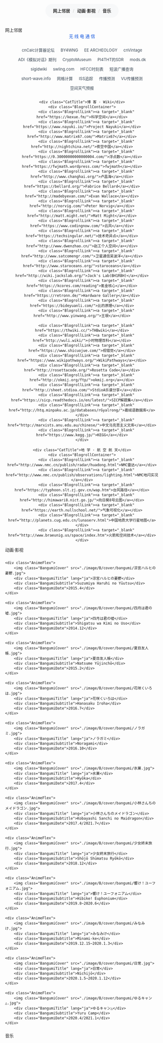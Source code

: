 
<script>
function TurnToCollectionSection(elementId) {
    let targetTop = window.pageYOffset + $(`#${elementId}`)[0].getBoundingClientRect().top;
    $('html, body').animate({ scrollTop: targetTop-40 }, 200, 'easeOutExpo'); // 照顾顶部sticky导航栏的40px高度
}
</script>

<style>
.SectionToggle {
    cursor: pointer;
}

a {
    color: inherit;
    text-decoration: none;
    cursor: pointer;
}
a:hover {
    text-decoration: underline;
    color: #15d;
}

@media(min-width:651px) {
    .RigsTitleImage {
        display: block;
        margin: 10px auto;
        width: 50%;
    }
}
@media(max-width:650px) {
    .RigsTitleImage {
        display: block;
        margin: 10px auto;
        width: 100%;
    }
}

.RigsImage {
    display: block;
    margin: 10px auto;
    width: 100%;
    border: none;
    border-radius: 5px;
}
.CollectionTag {
    display: inline-block;
    background-color: #15e1;
    color: #15e;
    font-size: smaller;
    border-radius: 100px;
    padding: 2px 6px 2px 6px;
    margin: 0 3px;
}

.RigListContainer {
    text-align: center;
    overflow-x: auto;
}
.RigList {
    /* width: 100%; */
    border-collapse: collapse;
    border-spacing: 0;
    margin: 0 auto;
}

.RigName { min-width: 12em; text-align: left; font-weight: bold; padding: 5px 5px 5px 30px; }
.RigInfo { text-align: left; padding: 5px 30px 5px 5px; }

.RigList th, .RigList td {
    color: #666;
    font-size: 12px;
    line-height: 20px;
    border-top: 1px solid #eee;
    border-bottom: 1px solid #eee;
    border-left: none;
    border-right: none;
}

.RigType {
    padding: 15px 0 !important;
    /* font-weight: bold !important; */
    font-size: 15px !important;
    letter-spacing: 2px;
    color: #15e !important;
    border-top: none !important;
}

.CollectionNav {
    text-align: center;
    margin: 30px auto;
    color: #ccc;
    background: #f7f8f9;
    width: fit-content;
    padding: 10px 20px;
    border-radius: 100px;
    font-size: 14px;
    line-height: 25px;
}
.CollectionSectionSwitch {
    margin: 5px;
    color: #333;
    font-weight: 600;
    cursor: pointer;
}
.CollectionSectionSwitch:hover {
    color: #15e;
}

.ComputerListToggle {
    margin: 20px 0;
    font-size: 16px;
    font-weight: bold;
    color: #234;
    cursor: pointer;
}
</style>

<div class="CollectionNav">
    <!-- <span class="CollectionSectionSwitch" onclick="TurnToCollectionSection(`collections_radio`);">无线电设备</span> / -->
    <span class="CollectionSectionSwitch" onclick="TurnToCollectionSection(`collections_link`);">网上邻居</span> /
    <span class="CollectionSectionSwitch" onclick="TurnToCollectionSection(`collections_anime`);">动画·影视</span> /
    <span class="CollectionSectionSwitch" onclick="TurnToCollectionSection(`collections_music`);">音乐</span>
</div>

<!--
<div class="SectionHeader SectionToggle" id="collections_radio" onclick="$(`#collections_radio_main`).fadeToggle(200);">
    无线电设备
</div>

<div id="collections_radio_main">

    <img src="image/G3/rigs/rigs.jpg" class="RigsTitleImage">

    <div class="RigListContainer">
        <table class="RigList">
            <tr><td class="RigType" colspan="2">业余收发信机</td></tr>
            <tr>
                <td class="RigName">Icom IC-705</td>
                <td class="RigInfo">HF/VHF/UHF便携电台，最大发射功率10W。<br>型号核准码：2020FP14257。</td>
            </tr>
            <tr>
                <td class="RigName">宝锋 UV-5R</td>
                <td class="RigInfo">VHF/UHF手持电台，标称发射功率5W。<br>型号核准码：2017FR3280。</td>
            </tr>
        </table>
    </div>
</div>
-->



<style>
.BlogrollContainer {
    display: flex;
    justify-content: center;
    align-items: baseline;
    flex-wrap: wrap;
    padding: 0 20px;
    margin: 20px auto;
}
.BlogrollLink {
    margin: 3px 10px;
    font-size: 13px;
    line-height: 25px;
    text-align: center;
    color: #394653;
}
.CatTitle {
    font-size: 14px;
    color: #15d;
    line-height: 1.5;
    text-align: center;
}
</style>

<div class="SectionHeader SectionToggle" id="collections_link" onclick="$(`#collections_link_main`).fadeToggle(200);">网上邻居</div>
    <div id="collections_link_main" style="text-align: center;">
    <!-- <img src="./image/B/nagato-yuki.jpg" style="width: 60%; border-radius: 10px; max-width: 480px; margin: 0 auto;"> -->
    <div class="CatTitle">无 线 电 通 信</div>
    <div class="BlogrollContainer">
        <div class="BlogrollLink"><a target="_blank" href="http://www.cncalc.org/">cnCalc计算器论坛</a></div>
        <div class="BlogrollLink"><a target="_blank" href="https://www.by4wng.com/">BY4WNG</a></div>
        <div class="BlogrollLink"><a target="_blank" href="http://7400.me/">EE ARCHEOLOGY</a></div>
        <div class="BlogrollLink"><a target="_blank" href="https://www.cnvintage.org/">cnVintage</a></div>
        <div class="BlogrollLink"><a target="_blank" href="https://www.analog.com/cn/analog-dialogue.html">ADI《模拟对话》期刊</a></div>
        <div class="BlogrollLink"><a target="_blank" href="https://www.cryptomuseum.com/">CryptoMuseum</a></div>
        <div class="BlogrollLink"><a target="_blank" href="http://websdr.ewi.utwente.nl:8901/">PI4THT的SDR</a></div>
        <div class="BlogrollLink"><a target="_blank" href="https://www.mods.dk/">mods.dk</a></div>
        <div class="BlogrollLink"><a target="_blank" href="https://www.sigidwiki.com/">sigidwiki</a></div>
        <div class="BlogrollLink"><a target="_blank" href="https://swling.com/">swling.com</a></div>
        <div class="BlogrollLink"><a target="_blank" href="http://www.hfcc.org/schedule/">HFCC时刻表</a></div>
        <div class="BlogrollLink"><a target="_blank" href="https://shortwaveschedule.com/index.php?now">短波广播查询</a></div>
        <div class="BlogrollLink"><a target="_blank" href="https://www.short-wave.info/index.php">short-wave.info</a></div>
        <div class="BlogrollLink"><a target="_blank" href="https://dxcluster.ha8tks.hu/hamgeocoding/">网格计算</a></div>
        <div class="BlogrollLink"><a target="_blank" href="https://spotthestation.nasa.gov/tracking_map.cfm">ISS追踪</a></div>
        <div class="BlogrollLink"><a target="_blank" href="http://www.hamqsl.com/radio/">传播预测</a></div>
        <div class="BlogrollLink"><a target="_blank" href="https://www.dxinfocentre.com/tropo_eas.html">VU传播预测</a></div>
        <div class="BlogrollLink"><a target="_blank" href="http://www.nsmc.org.cn/NSMC/spaceweather/cn/sws/index.html">空间天气预报</a></div>
    </div>

    <div class="CatTitle">博 客 · Wiki</div>
    <div class="BlogrollContainer">
        <div class="BlogrollLink"><a target="_blank" href="https://kexue.fm/">科学空间</a></div>
        <div class="BlogrollLink"><a target="_blank" href="https://www.nayuki.io/">Project Nayuki</a></div>
        <div class="BlogrollLink"><a target="_blank" href="http://www.matrix67.com/">Matrix67</a></div>
        <div class="BlogrollLink"><a target="_blank" href="http://nightchina.net/">夜空中国</a></div>
        <div class="BlogrollLink"><a target="_blank" href="https://0.30000000000000004.com/">浮点数</a></div>
        <div class="BlogrollLink"><a target="_blank" href="https://fwjmath.wordpress.com/">fwjmath</a></div>
        <div class="BlogrollLink"><a target="_blank" href="http://www.changhai.org/">卢昌海</a></div>
        <div class="BlogrollLink"><a target="_blank" href="https://bellard.org/">Fabrice Bellard</a></div>
        <div class="BlogrollLink"><a target="_blank" href="http://madebyevan.com/">Evan Wallace</a></div>
        <div class="BlogrollLink"><a target="_blank" href="http://norvig.com/">Peter Norvig</a></div>
        <div class="BlogrollLink"><a target="_blank" href="http://matt.might.net/">Matt Might</a></div>
        <div class="BlogrollLink"><a target="_blank" href="https://www.codingnow.com/">云风</a></div>
        <div class="BlogrollLink"><a target="_blank" href="https://techsingular.net/">技术奇异点</a></div>
        <div class="BlogrollLink"><a target="_blank" href="http://www.dwenzhao.cn/">赵工个人空间</a></div>
        <div class="BlogrollLink"><a target="_blank" href="http://www.satcomengr.com/">卫星通信吴波洋</a></div>
        <div class="BlogrollLink"><a target="_blank" href="http://www.staroceans.org/">staroceans</a></div>
        <div class="BlogrollLink"><a target="_blank" href="http://wiki.jackslab.org/">Jack's Lab(BH1RBH)</a></div>
        <div class="BlogrollLink"><a target="_blank" href="https://kcores.com/reading">氪金核心</a></div>
        <div class="BlogrollLink"><a target="_blank" href="https://retronn.de/">Hardware Gallery</a></div>
        <div class="BlogrollLink"><a target="_blank" href="https://bideyuanli.com/">比的原理</a></div>
        <div class="BlogrollLink"><a target="_blank" href="http://www.yinwang.org/">王垠</a></div>

        <div class="BlogrollLink"><a target="_blank" href="https://thwiki.cc/">THBwiki</a></div>
        <div class="BlogrollLink"><a target="_blank" href="http://wuli.wiki/">小时物理百科</a></div>
        <div class="BlogrollLink"><a target="_blank" href="https://www.shicuojue.com/">视错觉</a></div>
        <div class="BlogrollLink"><a target="_blank" href="https://www.wikipathways.org/">WikiPathways</a></div>
        <div class="BlogrollLink"><a target="_blank" href="http://rosettacode.org/">Rosetta Code</a></div>
        <div class="BlogrollLink"><a target="_blank" href="http://okmij.org/ftp/">okmij.org</a></div>
        <div class="BlogrollLink"><a target="_blank" href="http://sheet.stdioa.com/">StdioA乐谱分享</a></div>
        <div class="BlogrollLink"><a target="_blank" href="https://sicp.readthedocs.io/en/latest/">SICP解题集</a></div>
        <div class="BlogrollLink"><a target="_blank" href="http://htq.minpaku.ac.jp/databases/rGyalrong/">嘉绒语数据库</a></div>
        <div class="BlogrollLink"><a target="_blank" href="http://marxists.anu.edu.au/chinese/">中文马克思主义文库</a></div>
        <div class="BlogrollLink"><a target="_blank" href="https://www.kegg.jp/">KEGG</a></div>
    </div>

    <div class="CatTitle">地 学 · 航 空 航 天</div>
    <div class="BlogrollContainer">
        <div class="BlogrollLink"><a target="_blank" href="http://www.nmc.cn/publish/radar/huadong.html">NMC雷达</a></div>
        <div class="BlogrollLink"><a target="_blank" href="http://www.nmc.cn/publish/observations/lighting.html">NMC地闪实况</a></div>
        <div class="BlogrollLink"><a target="_blank" href="https://typhoon.slt.zj.gov.cn/wap.htm">台风路径</a></div>
        <div class="BlogrollLink"><a target="_blank" href="http://himawari8.nict.go.jp/">向日葵8号云图</a></div>
        <div class="BlogrollLink"><a target="_blank" href="https://earth.nullschool.net/">气象可视化</a></div>
        <div class="BlogrollLink"><a target="_blank" href="http://planets.cug.edu.cn/lunaserv.html">中国地质大学行星地图</a></div>
        <div class="BlogrollLink"><a target="_blank" href="http://www.braeunig.us/space/index.htm">火箭和空间技术</a></div>
    </div>
</div>

<style>
.AnimeFlexContainer {
    display: flex; flex-wrap: wrap; justify-content: center; align-items: baseline;
    margin: 10px auto;
}
.AnimeFlex {
    width: 120px;
    margin: 5px;
    /* padding: 10px; */
    text-align: center;
    /* background: linear-gradient(0deg, #eef0f2, #fafafa, #eef0f2); */
    border-radius: 4px;
    box-shadow: 0px 0px 5px 0px #aaaabb88;
    overflow: hidden;
}
.BangumiCover {
    width: 100%;
    display: block;
    max-height: 170px;
    margin: auto;
}
.BangumiTitle { padding: 5px 5px 0 5px; color: #112; font-size: 11px; }
.BangumiSubtitle { padding: 0; font-size: 10px; font-weight: normal; color: #ccc; line-height: 1.6; transform: scale(0.86); }
.BangumiDate { padding: 0 5px 5px 5px; font-size: 10px; color: #aaa; margin: 0 auto; }

</style>


<div class="SectionHeader SectionToggle" id="collections_anime" onclick="$(`#collections_anime_main`).fadeToggle(200);">
    动画·影视
</div>

<div class="AnimeFlexContainer" id="collections_anime_main">

    <div class="AnimeFlex">
        <img class="BangumiCover" src="./image/B/cover/bangumi/涼宮ハルヒの憂鬱.jpg">
        <div class="BangumiTitle" lang="ja">涼宮ハルヒの憂鬱</div>
        <div class="BangumiSubtitle">Suzumiya Haruhi no Yūutsu</div>
        <div class="BangumiDate">2015.4</div>
    </div>

    <div class="AnimeFlex">
        <img class="BangumiCover" src="./image/B/cover/bangumi/四月は君の嘘.jpg">
        <div class="BangumiTitle" lang="ja">四月は君の嘘</div>
        <div class="BangumiSubtitle">Shigatsu wa Kimi no Uso</div>
        <div class="BangumiDate">2014.12</div>
    </div>

    <div class="AnimeFlex">
        <img class="BangumiCover" src="./image/B/cover/bangumi/夏目友人帳.jpg">
        <div class="BangumiTitle" lang="ja">夏目友人帳</div>
        <div class="BangumiSubtitle">Natsume Yūjinchō</div>
        <div class="BangumiDate">2015.2</div>
    </div>

    <div class="AnimeFlex">
        <img class="BangumiCover" src="./image/B/cover/bangumi/花咲くいろは.jpg">
        <div class="BangumiTitle" lang="ja">花咲くいろは</div>
        <div class="BangumiSubtitle">Hanasaku Iroha</div>
        <div class="BangumiDate">2016.7</div>
    </div>

    <div class="AnimeFlex">
        <img class="BangumiCover" src="./image/B/cover/bangumi/ノラガミ.jpg">
        <div class="BangumiTitle" lang="ja">ノラガミ</div>
        <div class="BangumiSubtitle">Noragami</div>
        <div class="BangumiDate">2016.10</div>
    </div>

    <div class="AnimeFlex">
        <img class="BangumiCover" src="./image/B/cover/bangumi/氷菓.jpg">
        <div class="BangumiTitle" lang="ja">氷菓</div>
        <div class="BangumiSubtitle">Hyōka</div>
        <div class="BangumiDate">2017.4</div>
    </div>

    <div class="AnimeFlex">
        <img class="BangumiCover" src="./image/B/cover/bangumi/小林さんちのメイドラゴン.jpg">
        <div class="BangumiTitle" lang="ja">小林さんちのメイドラゴン</div>
        <div class="BangumiSubtitle">Kobayashi Sanchi no Maidragon</div>
        <div class="BangumiDate">2017.4/2021.7</div>
    </div>

    <div class="AnimeFlex">
        <img class="BangumiCover" src="./image/B/cover/bangumi/少女終末旅行.jpg">
        <div class="BangumiTitle" lang="ja">少女終末旅行</div>
        <div class="BangumiSubtitle">Shōjō Shūmatsu Ryōkō</div>
        <div class="BangumiDate">2018.12</div>
    </div>

    <div class="AnimeFlex">
        <img class="BangumiCover" src="./image/B/cover/bangumi/響け！ユーフォニアム.jpg">
        <div class="BangumiTitle" lang="ja">響け！ユーフォニアム</div>
        <div class="BangumiSubtitle">Hibike! Euphonium</div>
        <div class="BangumiDate">2019.8~2020.6</div>
    </div>

    <div class="AnimeFlex">
        <img class="BangumiCover" src="./image/B/cover/bangumi/みなみけ.jpg">
        <div class="BangumiTitle" lang="ja">みなみけ</div>
        <div class="BangumiSubtitle">Minami-ke</div>
        <div class="BangumiDate">2019.12.15~2020.1.3</div>
    </div>

    <div class="AnimeFlex">
        <img class="BangumiCover" src="./image/B/cover/bangumi/日常.jpg">
        <div class="BangumiTitle" lang="ja">日常</div>
        <div class="BangumiSubtitle">Nichijō</div>
        <div class="BangumiDate">2020.1.5~2020.1.12</div>
    </div>

    <div class="AnimeFlex">
        <img class="BangumiCover" src="./image/B/cover/bangumi/ゆるキャン△.jpg">
        <div class="BangumiTitle" lang="ja">ゆるキャン△</div>
        <div class="BangumiSubtitle">Yuru Camp</div>
        <div class="BangumiDate">2020.4/2021.1</div>
    </div>

</div>


<style>
@media(min-width:651px){
    .MusicItem {
        display: flex;
        flex-direction: row;
        align-items: center;
        font-size: 13px;
        padding: 5px 16px;
        border-bottom: 1px solid #ebedf1;
    }
}
@media(max-width:650px){
    .MusicItem {
        display: flex;
        align-items: flex-start;
        flex-direction: column;
        font-size: 12px;
        border-bottom: 1px solid #ebedf1;
        padding: 3px 5px;
    }
}

.MusicItemLine {
    display: flex;
    align-items: center;
    margin: 3px 0;
}
.MusicItemSlash {
    color: #c5c6c7;
    margin: 0px 6px;
}
.MusicTitle {
    color: #2a2d34;
    font-weight: bold;
}
.MusicTitle a {
    text-decoration: none;
}
.MusicArtist {
    font-size: 12px;
    color: #2a2d34;
    margin-right: 10px;
}
.MusicDate {
    font-size: 11px;
    color: #c8cdd7;
    margin-right: 10px;
}
.MusicAlbum {
    font-size: 11px;
    color: #656970;
    margin-right: 10px;
}
.MusicInfo {
    font-size: 11px;
    color: #656970;
}
</style>

<div class="SectionHeader SectionToggle" id="collections_music" onclick="$(`#collections_music_main`).fadeToggle(200);">
    音乐<!--div class="SectionHeaderComment">Music</div-->
</div>

<div id="collections_music_main"></div>

</div>
